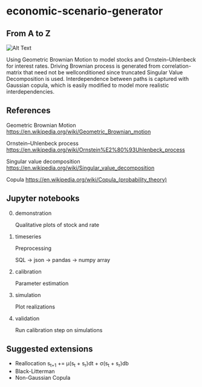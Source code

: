 # economic-scenario-generator
## From A to Z


![Alt Text](https://github.com/holmen1/economic-scenario-generator/blob/holmen1/new/images/StockSimulation.JPG)

Using Geometric Brownian Motion to model stocks and Ornstein–Uhlenbeck for interest rates.
Driving Brownian process is generated from correlation-matrix that need not be wellconditioned since truncated Singular Value Decomposition is used.
Interdependence between paths is captured with Gaussian copula, which is easily modified to model more realistic interdependencies.


## References
Geometric Brownian Motion https://en.wikipedia.org/wiki/Geometric_Brownian_motion

Ornstein–Uhlenbeck process https://en.wikipedia.org/wiki/Ornstein%E2%80%93Uhlenbeck_process

Singular value decomposition https://en.wikipedia.org/wiki/Singular_value_decomposition

Copula https://en.wikipedia.org/wiki/Copula_(probability_theory)


## Jupyter notebooks
0. demonstration

    Qualitative plots of stock and rate

1. timeseries

    Preprocessing
    
    SQL -> json -> pandas -> numpy array

2. calibration

    Parameter estimation

3. simulation

    Plot realizations

4. validation

    Run calibration step on simulations


## Suggested extensions

* Reallocation s<sub>t+1</sub> += &mu;(s<sub>t</sub> + s<sub>r</sub>)dt + &sigma;(s<sub>t</sub> + s<sub>r</sub>)db
* Black-Litterman
* Non-Gaussian Copula